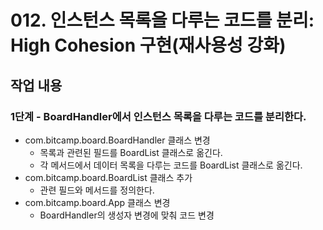 # 012. 인스턴스 목록을 다루는 코드를 분리: High Cohesion 구현(재사용성 강화)


## 작업 내용

### 1단계 - BoardHandler에서 인스턴스 목록을 다루는 코드를 분리한다.

- com.bitcamp.board.BoardHandler 클래스 변경
  - 목록과 관련된 필드를 BoardList 클래스로 옮긴다.
  - 각 메서드에서 데이터 목록을 다루는 코드를 BoardList 클래스로 옮긴다.
- com.bitcamp.board.BoardList 클래스 추가
  - 관련 필드와 메서드를 정의한다.
- com.bitcamp.board.App 클래스 변경
  - BoardHandler의 생성자 변경에 맞춰 코드 변경

